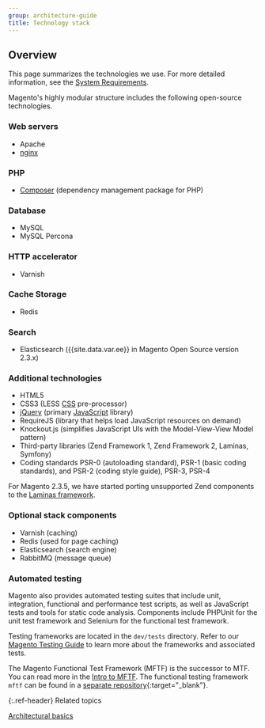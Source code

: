 ```yaml
---
group: architecture-guide
title: Technology stack
---
```


## Overview

This page summarizes the technologies we use. For more detailed information, see the [System Requirements]({{page.baseurl}}/install-gde/system-requirements-tech.html).

Magento's highly modular structure includes the following open-source technologies.

### Web servers

*  Apache
*  [nginx](https://glossary.magento.com/nginx)

### PHP

*  [Composer](https://glossary.magento.com/composer) (dependency management package for PHP)

### Database

*  MySQL
*  MySQL Percona

### HTTP accelerator

*  Varnish

### Cache Storage

*  Redis

### Search

*  Elasticsearch ({{site.data.var.ee}} in Magento Open Source version 2.3.x)

### Additional technologies

*  HTML5
*  CSS3 (LESS [CSS](https://glossary.magento.com/css) pre-processor)
*  [jQuery](https://glossary.magento.com/jquery) (primary [JavaScript](https://glossary.magento.com/javascript) library)
*  RequireJS (library that helps load JavaScript resources on demand)
*  Knockout.js (simplifies JavaScript UIs with the Model-View-View Model pattern)
*  Third-party libraries (Zend Framework 1, Zend Framework 2, Laminas, Symfony)
*  Coding standards PSR-0 (autoloading standard), PSR-1 (basic coding standards), and PSR-2 (coding style guide), PSR-3, PSR-4

For Magento 2.3.5, we have started porting unsupported Zend components to the [Laminas framework](https://www.zend.com/blog/evolution-zend-framework-laminas-project).

### Optional stack components

*  Varnish (caching)
*  Redis (used for page caching)
*  Elasticsearch (search engine)
*  RabbitMQ (message queue)

### Automated testing

Magento also provides automated testing suites that include unit, integration, functional and performance test scripts, as well as JavaScript tests and tools for static code analysis. Components include PHPUnit for the unit test framework and Selenium for the functional test framework.

Testing frameworks are located in the `dev/tests` directory. Refer to our [Magento Testing Guide]({{page.baseurl}}/test/testing.html) to learn more about the frameworks and associated tests.

The Magento Functional Test Framework (MFTF) is the successor to MTF. You can read more in the [Intro to MFTF](https://devdocs.magento.com/mftf/docs/introduction.html). The functional testing framework `mftf` can be found in a [separate repository](https://github.com/magento/mftf){:target="_blank"}.

{:.ref-header}
Related topics

[Architectural basics]({{page.baseurl}}/architecture/archi_perspectives/ABasics_intro.html)
